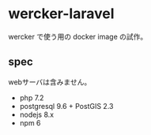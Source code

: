 wercker-laravel
================

wercker で使う用の docker image の試作。

## spec

webサーバは含みません。

- php 7.2
- postgresql 9.6 + PostGIS 2.3
- nodejs 8.x
- npm 6